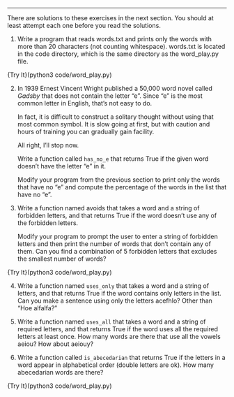 ---------

There are solutions to these exercises in the next section. You should at least attempt each one before you read the solutions.

1. Write a program that reads <span>words.txt</span> and prints only the words with more than 20 characters (not counting whitespace).  words.txt is located in the code directory, which is the same directory as the word_play.py file.

{Try It}(python3 code/word_play.py)

2. In 1939 Ernest Vincent Wright published a 50,000 word novel called <span>*Gadsby*</span> that does not contain the letter “e”. Since “e” is the most common letter in English, that’s not easy to do.

   In fact, it is difficult to construct a solitary thought without using that most common symbol. It is slow going at first, but with caution and hours of training you can gradually gain facility.

   All right, I’ll stop now.

   Write a function called `has_no_e` that returns <span>True</span> if the given word doesn’t have the letter “e” in it.

   Modify your program from the previous section to print only the words that have no “e” and compute the percentage of the words in the list that have no “e”.

3. Write a function named <span>avoids</span> that takes a word and a string of forbidden letters, and that returns <span>True</span> if the word doesn’t use any of the forbidden letters.

   Modify your program to prompt the user to enter a string of forbidden letters and then print the number of words that don’t contain any of them. Can you find a combination of 5 forbidden letters that excludes the smallest number of words?

{Try It}(python3 code/word_play.py)

4. Write a function named `uses_only` that takes a word and a string of letters, and that returns <span>True</span> if the word contains only letters in the list. Can you make a sentence using only the letters <span>acefhlo</span>? Other than “Hoe alfalfa?”

5. Write a function named `uses_all` that takes a word and a string of required letters, and that returns <span>True</span> if the word uses all the required letters at least once. How many words are there that use all the vowels <span>aeiou</span>? How about <span>aeiouy</span>?

6. Write a function called `is_abecedarian` that returns <span>True</span> if the letters in a word appear in alphabetical order (double letters are ok). How many abecedarian words are there?

{Try It}(python3 code/word_play.py)

